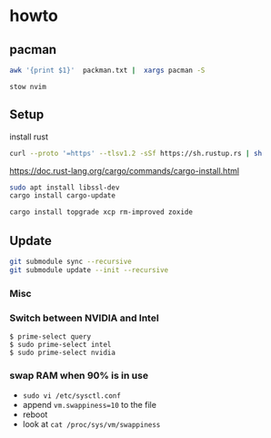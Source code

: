 # howto

## pacman

```sh
awk '{print $1}'  packman.txt |  xargs pacman -S
```

`stow nvim`

## Setup

install rust

```sh
curl --proto '=https' --tlsv1.2 -sSf https://sh.rustup.rs | sh
```

https://doc.rust-lang.org/cargo/commands/cargo-install.html

```sh
sudo apt install libssl-dev
cargo install cargo-update
```

```sh
cargo install topgrade xcp rm-improved zoxide
```

## Update

```sh
git submodule sync --recursive
git submodule update --init --recursive
```

### Misc

### Switch between NVIDIA and Intel

```
$ prime-select query
$ sudo prime-select intel
$ sudo prime-select nvidia
```

### swap RAM when 90% is in use

- `sudo vi /etc/sysctl.conf`
- append `vm.swappiness=10` to the file
- reboot
- look at `cat /proc/sys/vm/swappiness`
